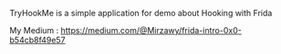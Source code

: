 TryHookMe is a simple application for demo about Hooking with Frida



My Medium : https://medium.com/@Mirzawy/frida-intro-0x0-b54cb8f49e57
